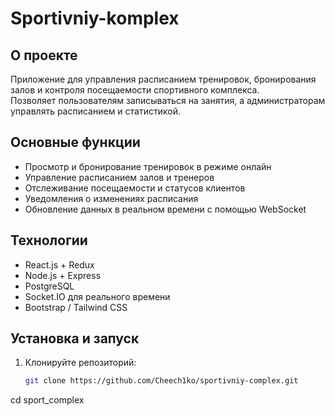 # Sportivniy-komplex

## О проекте

Приложение для управления расписанием тренировок, бронирования залов и контроля посещаемости спортивного комплекса.  
Позволяет пользователям записываться на занятия, а администраторам управлять расписанием и статистикой.

## Основные функции

- Просмотр и бронирование тренировок в режиме онлайн  
- Управление расписанием залов и тренеров  
- Отслеживание посещаемости и статусов клиентов  
- Уведомления о изменениях расписания  
- Обновление данных в реальном времени с помощью WebSocket  

## Технологии

- React.js + Redux  
- Node.js + Express  
- PostgreSQL  
- Socket.IO для реального времени  
- Bootstrap / Tailwind CSS  

## Установка и запуск

1. Клонируйте репозиторий:

   ```bash
   git clone https://github.com/Cheech1ko/sportivniy-complex.git
cd sport_complex
